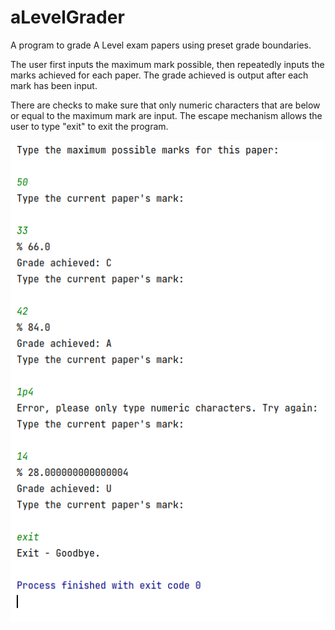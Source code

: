 # aLevelGrader
A program to grade A Level exam papers using preset grade boundaries. 

The user first inputs the maximum mark possible, then repeatedly inputs the marks achieved for each paper. The grade achieved is output after each mark has been input.

There are checks to make sure that only numeric characters that are below or equal to the maximum mark are input.
The escape mechanism allows the user to type "exit" to exit the program.

![A test case for this program](./test_case.png)
